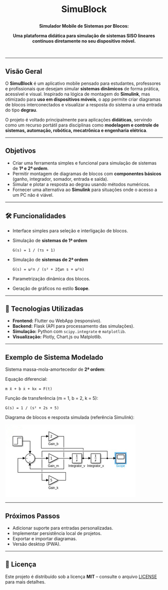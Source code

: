 <h1 align="center">SimuBlock<p></h1>

<div align="center">
  <strong>Simulador Mobile de Sistemas por Blocos:<p>Uma plataforma didática para simulação de sistemas SISO lineares contínuos diretamente no seu dispositivo móvel.<p></strong><br> 
</div>

---

## Visão Geral

O **SimuBlock** é um aplicativo mobile pensado para estudantes, professores e profissionais que desejam simular **sistemas dinâmicos** de forma prática, acessível e visual. Inspirado na lógica de montagem do **Simulink**, mas otimizado para **uso em dispositivos móveis**, o app permite criar diagramas de blocos interconectados e visualizar a resposta do sistema a uma entrada do tipo **degrau**.

O projeto é voltado principalmente para aplicações **didáticas**, servindo como um recurso portátil para disciplinas como **modelagem e controle de sistemas, automação, robótica, mecatrônica e engenharia elétrica**.

---

## Objetivos

* Criar uma ferramenta simples e funcional para simulação de sistemas de **1ª e 2ª ordem**.
* Permitir montagem de diagramas de blocos com **componentes básicos** (ganho, integrador, somador, entrada e saída).
* Simular e plotar a resposta ao degrau usando métodos numéricos.
* Fornecer uma alternativa ao **Simulink** para situações onde o acesso a um PC não é viável.

---

## 🛠 Funcionalidades

* Interface simples para seleção e interligação de blocos.
* Simulação de **sistemas de 1ª ordem**

  ```
  G(s) = 1 / (τs + 1)
  ```
* Simulação de **sistemas de 2ª ordem**

  ```
  G(s) = ω²n / (s² + 2ζωn s + ω²n)
  ```
* Parametrização dinâmica dos blocos.
* Geração de gráficos no estilo **Scope**.

---

## 🧩 Tecnologias Utilizadas

* **Frontend:** Flutter ou WebApp (responsivo).
* **Backend:** Flask (API para processamento das simulações).
* **Simulação:** Python com `scipy.integrate` e `matplotlib`.
* **Visualização:** Plotly, Chart.js ou Matplotlib.

---

## Exemplo de Sistema Modelado

Sistema massa-mola-amortecedor de **2ª ordem**:

Equação diferencial:

```
m ẍ + b ẋ + kx = F(t)
```

Função de transferência (m = 1, b = 2, k = 5):

```
G(s) = 1 / (s² + 2s + 5)
```

Diagrama de blocos e resposta simulada (referência Simulink):

![Diagrama Simulink](BD/01.png)

---

## Próximos Passos

* Adicionar suporte para entradas personalizadas.
* Implementar persistência local de projetos.
* Exportar e importar diagramas.
* Versão desktop (PWA).

---

## 📜 Licença

Este projeto é distribuído sob a licença **MIT** – consulte o arquivo [LICENSE](LICENSE) para mais detalhes.
